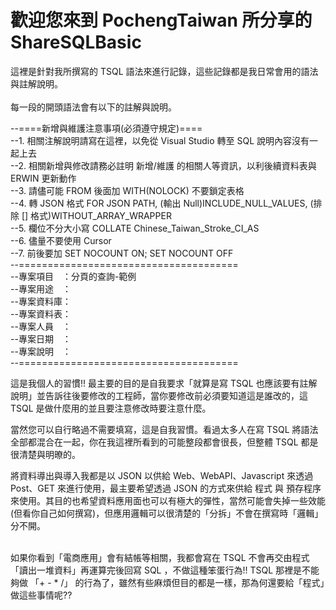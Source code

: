 # 歡迎您來到 PochengTaiwan 所分享的 ShareSQLBasic 

這裡是針對我所撰寫的 TSQL 語法來進行記錄，這些記錄都是我日常會用的語法與註解說明。<br/><br/>
每一段的開頭語法會有以下的註解與說明。<br/>

--====新增與維護注意事項(必須遵守規定)====<br/>
--1. 相關注解說明請寫在這裡，以免從 Visual Studio 轉至 SQL 說明內容沒有一起上去<br/>
--2. 相關新增與修改請務必註明 新增/維護 的相關人等資訊，以利後續資料表與 ERWIN 更新動作<br/>
--3. 請儘可能 FROM 後面加 WITH(NOLOCK) 不要鎖定表格<br/>
--4. 轉 JSON 格式 FOR JSON PATH, (輸出 Null)INCLUDE_NULL_VALUES, (排除 [] 格式)WITHOUT_ARRAY_WRAPPER<br/>
--5. 欄位不分大小寫 COLLATE Chinese_Taiwan_Stroke_CI_AS<br/>
--6. 儘量不要使用 Cursor <br/>
--7. 前後要加 SET NOCOUNT ON; SET NOCOUNT OFF<br/>
--======================================<br/>
--專案項目　：分頁的查詢-範例<br/>
--專案用途　：<br/>
--專案資料庫：<br/>
--專案資料表：<br/>
--專案人員　：<br/>
--專案日期　：<br/>
--專案說明　：<br/>
--======================================<br/>

這是我個人的習慣!! 最主要的目的是自我要求「就算是寫 TSQL 也應該要有註解說明」並告訴往後要修改的工程師，當你要修改前必須要知道這是誰改的，這 TSQL 是做什麼用的並且要注意修改時要注意什麼。

當然您可以自行略過不需要填寫，這是自我習慣。看過太多人在寫 TSQL 將語法全部都混合在一起，你在我這裡所看到的可能整段都會很長，但整體 TSQL 都是很清楚與明暸的。

將資料導出與導入我都是以 JSON 以供給 Web、WebAPI、Javascript 來透過 Post、GET 來進行使用，最主要希望透過 JSON 的方式來供給 程式 與 預存程序 來使用。其目的也希望資料應用面也可以有極大的彈性，當然可能會失掉一些效能(但看你自己如何撰寫)，但應用邏輯可以很清楚的「分拆」不會在撰寫時「邏輯」分不開。<br/><br/>

如果你看到「電商應用」會有結帳等相關，我都會寫在 TSQL 不會再交由程式「讀出一堆資料」再運算完後回寫 SQL ，不做這種笨蛋行為!! TSQL 那裡是不能夠做 「+ - * /」 的行為了，雖然有些麻煩但目的都是一樣，那為何還要給「程式」做這些事情呢?? 

